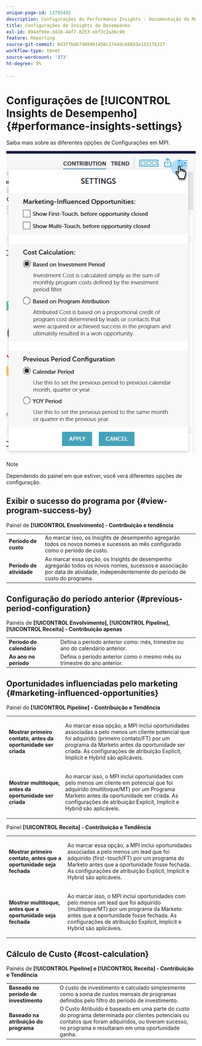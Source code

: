 ```yaml
---
unique-page-id: 13795492
description: Configurações do Performance Insights - Documentação do Marketo - Documentação do produto
title: Configurações de Insights de Desempenho
exl-id: 894df9de-d416-44f7-8253-ebf3c2a36c90
feature: Reporting
source-git-commit: 0d37fbdb7d08901458c1744dc68893e155176327
workflow-type: tm+mt
source-wordcount: '373'
ht-degree: 9%

---
```


# Configurações de [!UICONTROL Insights de Desempenho] {#performance-insights-settings}

Saiba mais sobre as diferentes opções de Configurações em MPI.

![](assets/1-3.png)

>[!NOTE]
>
>Dependendo do painel em que estiver, você verá diferentes opções de configuração.

## Exibir o sucesso do programa por {#view-program-success-by}

Painel de **[!UICONTROL Envolvimento] - Contribuição e tendência**

<table> 
 <tbody> 
  <tr> 
   <td><strong>Período de custo</strong></td> 
   <td>Ao marcar isso, os Insights de desempenho agregarão todos os novos nomes e sucessos ao mês configurado como o período de custo.</td> 
  </tr> 
  <tr> 
   <td><strong>Período de atividade</strong></td> 
   <td>Ao marcar essa opção, os Insights de desempenho agregarão todos os novos nomes, sucessos e associação por data de atividade, independentemente do período de custo do programa.</td> 
  </tr> 
 </tbody> 
</table>

## Configuração do período anterior {#previous-period-configuration}

Painéis de **[!UICONTROL Envolvimento], [!UICONTROL Pipeline], [!UICONTROL Receita] - Contribuição apenas**

<table> 
 <tbody> 
  <tr> 
   <td><strong>Período do calendário</strong></td> 
   <td>Defina o período anterior como: mês, trimestre ou ano do calendário anterior.</td> 
  </tr> 
  <tr> 
   <td><strong>Ao ano no período</strong></td> 
   <td>Defina o período anterior como o mesmo mês ou trimestre do ano anterior.</td> 
  </tr> 
 </tbody> 
</table>

## Oportunidades influenciadas pelo marketing {#marketing-influenced-opportunities}

Painel do **[!UICONTROL Pipeline] - Contribuição e Tendência**

<table> 
 <tbody> 
  <tr> 
   <td><strong>Mostrar primeiro contato, antes da oportunidade ser criada</strong></td> 
   <td><p>Ao marcar essa opção, a MPI inclui oportunidades associadas a pelo menos um cliente potencial que foi adquirido (primeiro contato/FT) por um programa da Marketo antes da oportunidade ser criada. As configurações de atribuição Explicit, Implicit e Hybrid são aplicáveis.</p></td> 
  </tr> 
  <tr> 
   <td><strong>Mostrar multitoque, antes da oportunidade ser criada</strong></td> 
   <td><p>Ao marcar isso, o MPI inclui oportunidades com pelo menos um cliente em potencial que foi adquirido (multitoque/MT) por um Programa Marketo antes da oportunidade ser criada. As configurações de atribuição Explicit, Implicit e Hybrid são aplicáveis.</p></td> 
  </tr> 
 </tbody> 
</table>

Painel **[!UICONTROL Receita] - Contribuição e Tendência**

<table> 
 <tbody> 
  <tr> 
   <td><strong>Mostrar primeiro contato, antes que a oportunidade seja fechada</strong></td> 
   <td><p>Ao marcar essa opção, a MPI inclui oportunidades associadas a pelo menos um lead que foi adquirido (first-touch/FT) por um programa do Marketo antes que a oportunidade fosse fechada. As configurações de atribuição Explicit, Implicit e Hybrid são aplicáveis.</p></td> 
  </tr> 
  <tr> 
   <td><strong>Mostrar multitoque, antes que a oportunidade seja fechada</strong></td> 
   <td><p>Ao marcar isso, o MPI inclui oportunidades com pelo menos um lead que foi adquirido (multitoque/MT) por um programa da Marketo antes que a oportunidade fosse fechada. As configurações de atribuição Explicit, Implicit e Hybrid são aplicáveis.</p></td> 
  </tr> 
 </tbody> 
</table>

## Cálculo de Custo {#cost-calculation}

Painéis de **[!UICONTROL Pipeline] e [!UICONTROL Receita] - Contribuição e Tendência**

<table> 
 <tbody> 
  <tr> 
   <td><strong>Baseado no período de investimento</strong></td> 
   <td>O custo de investimento é calculado simplesmente como a soma de custos mensais de programas definidos pelo filtro do período de investimento.</td> 
  </tr> 
  <tr> 
   <td><strong>Baseado na atribuição do programa</strong></td> 
   <td>O Custo Atribuído é baseado em uma parte do custo do programa determinada por clientes potenciais ou contatos que foram adquiridos, ou tiveram sucesso, no programa e resultaram em uma oportunidade ganha.</td> 
  </tr> 
 </tbody> 
</table>
